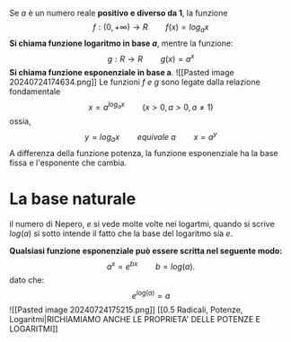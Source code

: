 Se $a$ è un numero reale **positivo e diverso da 1**, la funzione
$$f:(0,+ \infty) \to R \qquad f(x) = log_ax$$
**Si chiama funzione logaritmo in base $a$**, mentre la funzione:
$$g:R \to R \qquad g(x) = a^x$$
**Si chiama funzione esponenziale in base a**.
![[Pasted image 20240724174634.png]]
Le funzioni $f \ e \ g$ sono legate dalla relazione fondamentale $$x = a^{log_{a}x} \qquad (x >0, a>0, a \not = 1)$$
ossia,
$$y = log_{a}x \qquad equivale \ a \qquad x = a^y$$
A differenza della funzione potenza, la funzione esponenziale ha la base fissa e l'esponente che cambia.

# La base naturale

il numero di Nepero, $e$ si vede molte volte nei logartmi, quando si scrive $log(a)$ si sotto intende il fatto che la base del logaritmo sia $e$.

**Qualsiasi funzione esponenziale può essere scritta nel seguente modo:**
$$a^{x}= e^{bx} \qquad b =log(a).$$
dato che: $$e^{log(a)} = a$$
![[Pasted image 20240724175215.png]]
[[0.5 Radicali, Potenze, Logaritmi|RICHIAMIAMO ANCHE LE PROPRIETA' DELLE POTENZE E LOGARITMI]] 